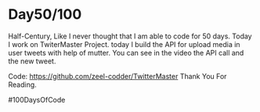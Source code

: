 # Day50/100

Half-Century, Like I never thought that I am able to code for 50 days. Today I work on TwiterMaster Project. today I build the API for upload media in user tweets with help of mutter. You can see in the video the API call and the new tweet.

Code: https://github.com/zeel-codder/TwitterMaster
Thank You For Reading.



#100DaysOfCode